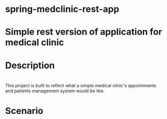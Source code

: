 # spring-medclinic-rest-app
# Simple rest version of application for medical clinic <h1>


# Description  <h1>
This project is built to reflect what a simple medical clinic's appointments and patients management system would be like.

# Scenario


